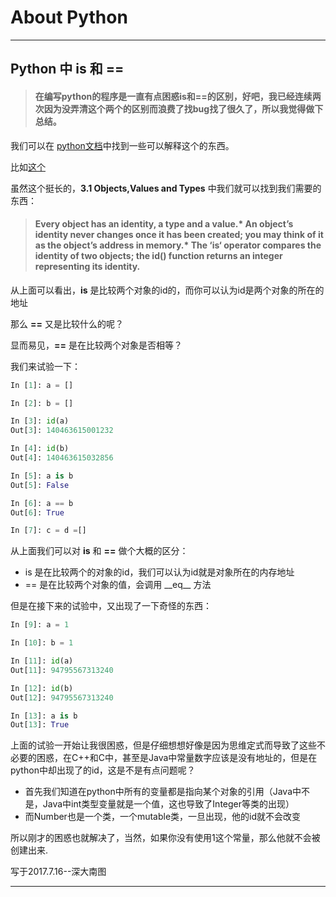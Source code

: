 # About Python
---

## Python 中 is 和 ==

> #### 在编写python的程序是一直有点困惑is和==的区别，好吧，我已经连续两次因为没弄清这个两个的区别而浪费了找bug找了很久了，所以我觉得做下总结。

我们可以在 [python文档](https://docs.python.org/3.4/reference/)中找到一些可以解释这个的东西。

比如[这个](https://docs.python.org/3.4/reference/datamodel.html)

虽然这个挺长的，**3.1 Objects,Values and Types** 中我们就可以找到我们需要的东西：

> #### Every object has an identity, a type and a value.* An object’s identity never changes once it has been created; you may think of it as the object’s address in memory.*  The ‘is‘ operator compares the identity of two objects; the id() function returns an integer representing its identity.

从上面可以看出，**is** 是比较两个对象的id的，而你可以认为id是两个对象的所在的地址

那么 **==** 又是比较什么的呢？

显而易见，**==** 是在比较两个对象是否相等？

我们来试验一下：

```python
In [1]: a = []

In [2]: b = []

In [3]: id(a)
Out[3]: 140463615001232

In [4]: id(b)
Out[4]: 140463615032856

In [5]: a is b
Out[5]: False

In [6]: a == b
Out[6]: True

In [7]: c = d =[]
```

从上面我们可以对 **is** 和 **==** 做个大概的区分：

- is 是在比较两个的对象的id，我们可以认为id就是对象所在的内存地址
- == 是在比较两个对象的值，会调用 \_\_eq\_\_ 方法

但是在接下来的试验中，又出现了一下奇怪的东西：

```python
In [9]: a = 1

In [10]: b = 1

In [11]: id(a)
Out[11]: 94795567313240

In [12]: id(b)
Out[12]: 94795567313240

In [13]: a is b
Out[13]: True
```

上面的试验一开始让我很困惑，但是仔细想想好像是因为思维定式而导致了这些不必要的困惑，在C++和C中，甚至是Java中常量数字应该是没有地址的，但是在python中却出现了的id，这是不是有点问题呢？

- 首先我们知道在python中所有的变量都是指向某个对象的引用（Java中不是，Java中int类型变量就是一个值，这也导致了Integer等类的出现）
- 而Number也是一个类，一个mutable类，一旦出现，他的id就不会改变

所以刚才的困惑也就解决了，当然，如果你没有使用1这个常量，那么他就不会被创建出来.

写于2017.7.16--深大南图

---
